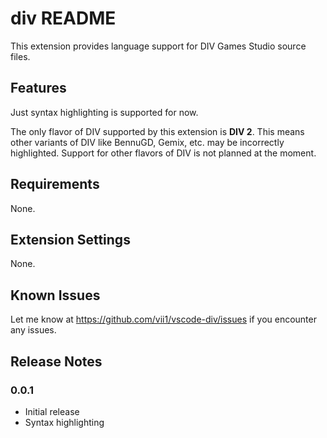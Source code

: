 # div README

This extension provides language support for DIV Games Studio source files.

## Features

Just syntax highlighting is supported for now.

The only flavor of DIV supported by this extension is **DIV 2**. This means other variants of DIV like BennuGD, Gemix, etc. may be incorrectly highlighted. Support for other flavors of DIV is not planned at the moment.

## Requirements

None.

## Extension Settings

None.

## Known Issues

Let me know at https://github.com/vii1/vscode-div/issues if you encounter any issues.

## Release Notes

### 0.0.1

- Initial release
- Syntax highlighting

